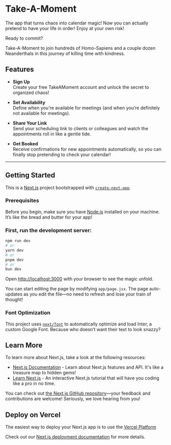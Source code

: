 # Take-A-Moment

The app that turns chaos into calendar magic! Now you can actually pretend to have your life in order! Enjoy at your own risk! 

Ready to commit? 

Take-A-Moment to join hundreds of Homo-Sapiens and a couple dozen Neanderthals in this journey of killing time with kindness.

## Features

- **Sign Up**  
  Create your free TakeAMoment account and unlock the secret to organized chaos!

- **Set Availability**  
  Define when you're available for meetings (and when you’re definitely not available for meetings). 

- **Share Your Link**  
  Send your scheduling link to clients or colleagues and watch the appointments roll in like a gentle tide.

- **Get Booked**  
  Receive confirmations for new appointments automatically, so you can finally stop pretending to check your calendar!

---

## Getting Started

This is a [Next.js](https://nextjs.org/) project bootstrapped with [`create-next-app`](https://github.com/vercel/next.js/tree/canary/packages/create-next-app).

### Prerequisites

Before you begin, make sure you have [Node.js](https://nodejs.org/) installed on your machine. It’s like the bread and butter for your app!

### First, run the development server:

```bash
npm run dev
# or
yarn dev
# or
pnpm dev
# or
bun dev
```

Open [http://localhost:3000](http://localhost:3000) with your browser to see the magic unfold.

You can start editing the page by modifying `app/page.jsx`. The page auto-updates as you edit the file—no need to refresh and lose your train of thought!

### Font Optimization

This project uses [`next/font`](https://nextjs.org/docs/basic-features/font-optimization) to automatically optimize and load Inter, a custom Google Font. Because who doesn’t want their text to look snazzy?

## Learn More

To learn more about Next.js, take a look at the following resources:

- [Next.js Documentation](https://nextjs.org/docs) - Learn about Next.js features and API. It's like a treasure map to hidden gems!
- [Learn Next.js](https://nextjs.org/learn) - An interactive Next.js tutorial that will have you coding like a pro in no time.

You can check out [the Next.js GitHub repository](https://github.com/vercel/next.js/)—your feedback and contributions are welcome! Seriously, we love hearing from you!

## Deploy on Vercel

The easiest way to deploy your Next.js app is to use the [Vercel Platform](https://vercel.com/new?utm_medium=default-template&filter=next.js&utm_source=create-next-app&utm_campaign=create-next-app-readme)

Check out our [Next.js deployment documentation](https://nextjs.org/docs/deployment) for more details.
